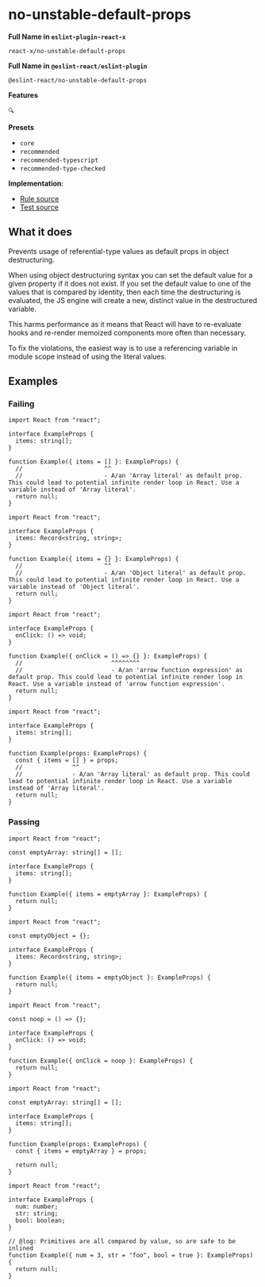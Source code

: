# no-unstable-default-props

**Full Name in `eslint-plugin-react-x`**

```plain copy
react-x/no-unstable-default-props
```

**Full Name in `@eslint-react/eslint-plugin`**

```plain copy
@eslint-react/no-unstable-default-props
```

**Features**

`🔍`

**Presets**

- `core`
- `recommended`
- `recommended-typescript`
- `recommended-type-checked`

**Implementation**:

- [Rule source](https://github.com/Rel1cx/eslint-react/tree/main/packages/plugins/eslint-plugin-react-x/src/rules/no-unstable-default-props.ts)
- [Test source](https://github.com/Rel1cx/eslint-react/tree/main/packages/plugins/eslint-plugin-react-x/src/rules/no-unstable-default-props.spec.ts)

## What it does

Prevents usage of referential-type values as default props in object destructuring.

When using object destructuring syntax you can set the default value for a given property if it does not exist. If you set the default value to one of the values that is compared by identity, then each time the destructuring is evaluated, the JS engine will create a new, distinct value in the destructured variable.

This harms performance as it means that React will have to re-evaluate hooks and re-render memoized components more often than necessary.

To fix the violations, the easiest way is to use a referencing variable in module scope instead of using the literal values.

## Examples

### Failing

```tsx
import React from "react";

interface ExampleProps {
  items: string[];
}

function Example({ items = [] }: ExampleProps) {
  //                       ^^
  //                       - A/an 'Array literal' as default prop. This could lead to potential infinite render loop in React. Use a variable instead of 'Array literal'.
  return null;
}
```

```tsx
import React from "react";

interface ExampleProps {
  items: Record<string, string>;
}

function Example({ items = {} }: ExampleProps) {
  //                       ^^
  //                       - A/an 'Object literal' as default prop. This could lead to potential infinite render loop in React. Use a variable instead of 'Object literal'.
  return null;
}
```

```tsx
import React from "react";

interface ExampleProps {
  onClick: () => void;
}

function Example({ onClick = () => {} }: ExampleProps) {
  //                         ^^^^^^^^
  //                         - A/an 'arrow function expression' as default prop. This could lead to potential infinite render loop in React. Use a variable instead of 'arrow function expression'.
  return null;
}
```

```tsx
import React from "react";

interface ExampleProps {
  items: string[];
}

function Example(props: ExampleProps) {
  const { items = [] } = props;
  //              ^^
  //              - A/an 'Array literal' as default prop. This could lead to potential infinite render loop in React. Use a variable instead of 'Array literal'.
  return null;
}
```

### Passing

```tsx
import React from "react";

const emptyArray: string[] = [];

interface ExampleProps {
  items: string[];
}

function Example({ items = emptyArray }: ExampleProps) {
  return null;
}
```

```tsx
import React from "react";

const emptyObject = {};

interface ExampleProps {
  items: Record<string, string>;
}

function Example({ items = emptyObject }: ExampleProps) {
  return null;
}
```

```tsx
import React from "react";

const noop = () => {};

interface ExampleProps {
  onClick: () => void;
}

function Example({ onClick = noop }: ExampleProps) {
  return null;
}
```

```tsx
import React from "react";

const emptyArray: string[] = [];

interface ExampleProps {
  items: string[];
}

function Example(props: ExampleProps) {
  const { items = emptyArray } = props;

  return null;
}
```

```tsx
import React from "react";

interface ExampleProps {
  num: number;
  str: string;
  bool: boolean;
}

// @log: Primitives are all compared by value, so are safe to be inlined
function Example({ num = 3, str = "foo", bool = true }: ExampleProps) {
  return null;
}
```

